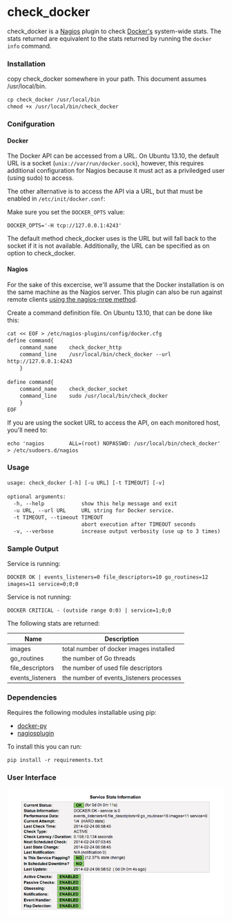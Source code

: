 # check_docker


check_docker is a [Nagios](http://www.nagios.org) plugin to check [Docker's](https://www.docker.io/) system-wide stats.  The stats returned are equivalent to the stats returned by running the `docker info` command.

### Installation

copy check_docker somewhere in your path.  This document assumes /usr/local/bin.

	cp check_docker /usr/local/bin
	chmod +x /usr/local/bin/check_docker

###  Conifguration

#### Docker 

The Docker API can be accessed from a URL.    On Ubuntu 13.10, the default URL is a socket (`unix://var/run/docker.sock`), however, this requires additional configuration for Nagios because it must act as a priviledged user (using sudo) to access.


The other alternative is to access the API via a URL, but that must be enabled in `/etc/init/docker.conf`:

Make sure you set the `DOCKER_OPTS` value:

	DOCKER_OPTS='-H tcp://127.0.0.1:4243'
	
The default	method check_docker uses is the URL but will fall back to the socket if it is not available.  Additionally, the URL can be specified as on option to check_docker.

#### Nagios

For the sake of this excercise, we'll assume that the Docker installation is on the same machine as the Nagios server.  This plugin can also be run against remote clients [using the nagios-nrpe method](http://devincharge.com/quick-dirty-setup-nrpe-ubuntu/). 

Create a command definition file.  On Ubuntu 13.10, that can be done like this:

	cat << EOF > /etc/nagios-plugins/config/docker.cfg 
	define command{
	    command_name    check_docker_http
	    command_line    /usr/local/bin/check_docker --url http://127.0.0.1:4243 
	    }
	
	define command{
	    command_name    check_docker_socket
	    command_line    sudo /usr/local/bin/check_docker
	    }
	EOF

If you are using the socket URL to access the API, on each monitored host, you'll need to:

	echo 'nagios        ALL=(root) NOPASSWD: /usr/local/bin/check_docker' > /etc/sudoers.d/nagios



### Usage

	usage: check_docker [-h] [-u URL] [-t TIMEOUT] [-v]
	
	optional arguments:
	  -h, --help            show this help message and exit
	  -u URL, --url URL     URL string for Docker service.
	  -t TIMEOUT, --timeout TIMEOUT
	                        abort execution after TIMEOUT seconds
	  -v, --verbose         increase output verbosity (use up to 3 times)


### Sample Output

Service is running:

    DOCKER OK | events_listeners=0 file_descriptors=10 go_routines=12 images=11 service=0;0;0

Service is not running:

	DOCKER CRITICAL - (outside range 0:0) | service=1;0;0

The following stats are returned:


| Name           | Description                        |
| -------------- | -----------------------------------|
| images | total number of docker images installed |
|go_routines| the number of Go threads |
| file_descriptors| the number of used file descriptors |
| events_listeners| the number of events_listeners processes |


### Dependencies

Requires the following modules installable using pip:

* [docker-py](https://github.com/dotcloud/docker-py)
* [nagiosplugin](http://pythonhosted.org/nagiosplugin/)
 
 To install this you can run:

	pip install -r requirements.txt
	
	
### User Interface

![image](screenshot.png)



